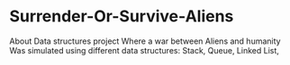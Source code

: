 # Surrender-Or-Survive-Aliens
About Data structures project Where a war between Aliens and humanity Was simulated using different data structures: Stack, Queue, Linked List,
